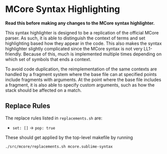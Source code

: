 # MCore Syntax Highlighting
**Read this before making any changes to the MCore syntax highlighter.**

This syntax highlighter is designed to be a replication of the official MCore
parser. As such, it is able to distinguish the context of terms and set
highlighting based how they appear in the code. This also makes the syntax
highlighter slightly complicated since the MCore syntax is not very
LL1-friendly. Because of this, much is implemented multiple times depending on
which set of symbols that ends a context.

To avoid code duplication, the reimplementation of the same contexts are
handled by a fragment system where the base file can at specified points
include fragments with arguments. At the point where the base file includes a
fragment, it is also able to specify custom arguments, such as how the stack
should be affected on a match.

## Replace Rules
The replace rules listed in `replacements.sh` are:

 * `set: []` -> `pop: true`

These should get applied by the top-level makefile by running
```
./src/mcore/replacements.sh mcore.sublime-syntax
```
